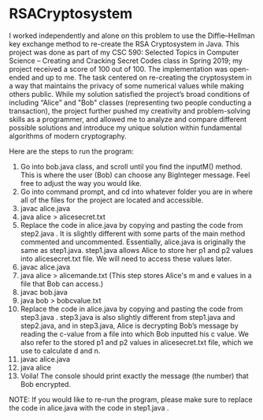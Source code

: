 # RSACryptosystem

I worked independently and alone on this problem to use the Diffie–Hellman key exchange method to re-create the RSA Cryptosystem in Java. This project was done as part of my CSC 590: Selected Topics in Computer Science – Creating and Cracking Secret Codes class in Spring 2019; my project received a score of 100 out of 100. The implementation was open-ended and up to me. The task centered on re-creating the cryptosystem in a way that maintains the privacy of some numerical values while making others public. While my solution satisfied the project’s broad conditions of including “Alice” and "Bob" classes (representing two people conducting a transaction), the project further pushed my creativity and problem-solving skills as a programmer, and allowed me to analyze and compare different possible solutions and introduce my unique solution within fundamental algorithms of modern cryptography.

Here are the steps to run the program:
1. Go into bob.java class, and scroll until you find the inputM() method. This is where the user (Bob) can choose any BigInteger message. Feel free to adjust the way you would like.
2. Go into command prompt, and cd into whatever folder you are in where all of the files for the project are located and accessible.
3. javac alice.java
4. java alice > alicesecret.txt
5. Replace the code in alice.java by copying and pasting the code from step2.java . It is slightly different with some parts of the main method commented and uncommented. Essentially, alice.java is originally the same as step1.java. step1.java allows Alice to store her p1 and p2 values into alicesecret.txt file. We will need to access these values later.
6. javac alice.java
7. java alice > alicemande.txt (This step stores Alice's m and e values in a file that Bob can access.)
8. javac bob.java
9. java bob > bobcvalue.txt
10. Replace the code in alice.java by copying and pasting the code from step3.java . step3.java is also slightly different from step1.java and step2.java, and in step3.java, Alice is decrypting Bob’s message by reading the c-value from a file into which Bob inputted his c value. We also refer to the stored p1 and p2 values in alicesecret.txt file, which we use to calculate d and n.
11. javac alice.java
12. java alice
13. Voila! The console should print exactly the message (the number) that Bob encrypted.

NOTE: If you would like to re-run the program, please make sure to replace the code in alice.java with the code in step1.java .
